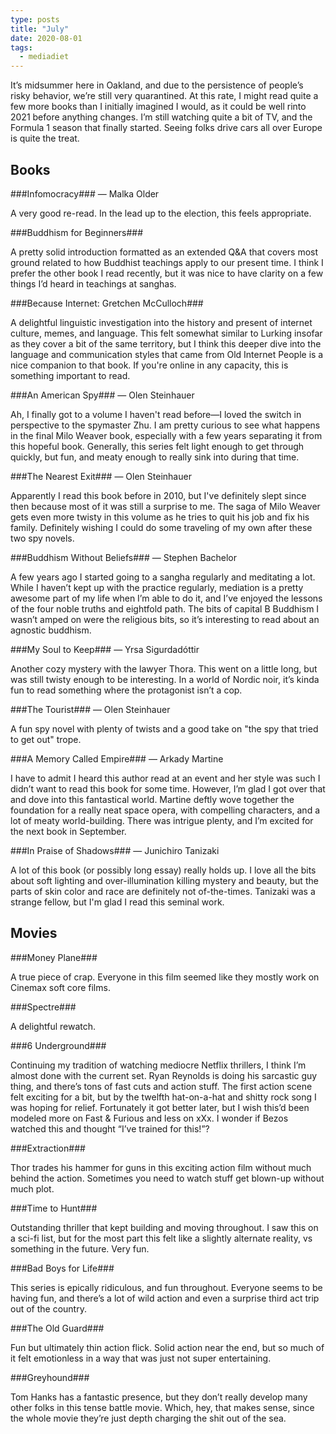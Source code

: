 ```yaml
---
type: posts
title: "July"
date: 2020-08-01
tags:
  - mediadiet
---
```


It’s midsummer here in Oakland, and due to the persistence of people’s risky behavior, we’re still very quarantined. At this rate, I might read quite a few more books than I initially imagined I would, as it could be well rinto 2021 before anything changes. I’m still watching quite a bit of TV, and the Formula 1 season that finally started. Seeing folks drive cars all over Europe is quite the treat.

<!--more-->

## Books

###Infomocracy### — Malka Older

A very good re-read. In the lead up to the election, this feels appropriate.

###Buddhism for Beginners###

A pretty solid introduction formatted as an extended Q&A that covers most ground related to how Buddhist teachings apply to our present time. I think I prefer the other book I read recently, but it was nice to have clarity on a few things I’d heard in teachings at sanghas.

###Because Internet: Gretchen McCulloch###

A delightful linguistic investigation into the history and present of internet culture, memes, and language. This felt somewhat similar to Lurking insofar as they cover a bit of the same territory, but I think this deeper dive into the language and communication styles that came from Old Internet People is a nice companion to that book. If you're online in any capacity, this is something important to read.

###An American Spy### — Olen Steinhauer

Ah, I finally got to a volume I haven't read before—I loved the switch in perspective to the spymaster Zhu. I am pretty curious to see what happens in the final Milo Weaver book, especially with a few years separating it from this hopeful book. Generally, this series felt light enough to get through quickly, but fun, and meaty enough to really sink into during that time.

###The Nearest Exit### — Olen Steinhauer

Apparently I read this book before in 2010, but I've definitely slept since then because most of it was still a surprise to me. The saga of Milo Weaver gets even more twisty in this volume as he tries to quit his job and fix his family. Definitely wishing I could do some traveling of my own after these two spy novels.

###Buddhism Without Beliefs### — Stephen Bachelor

A few years ago I started going to a sangha regularly and meditating a lot. While I haven’t kept up with the practice regularly, mediation is a pretty awesome part of my life when I’m able to do it, and I’ve enjoyed the lessons of the four noble truths and eightfold path. The bits of capital B Buddhism I wasn’t amped on were the religious bits, so it’s interesting to read about an agnostic buddhism. 

###My Soul to Keep### — Yrsa Sigurdadóttir

Another cozy mystery with the lawyer Thora. This went on a little long, but was still twisty enough to be interesting. In a world of Nordic noir, it’s kinda fun to read something where the protagonist isn’t a cop.

###The Tourist### — Olen Steinhauer

A fun spy novel with plenty of twists and a good take on "the spy that tried to get out" trope.

###A Memory Called Empire### — Arkady Martine

I have to admit I heard this author read at an event and her style was such I didn’t want to read this book for some time. However, I’m glad I got over that and dove into this fantastical world. Martine deftly wove together the foundation for a really neat space opera, with compelling characters, and a lot of meaty world-building. There was intrigue plenty, and I’m excited for the next book in September.

###In Praise of Shadows### — Junichiro Tanizaki

A lot of this book (or possibly long essay) really holds up. I love all the bits about soft lighting and over-illumination killing mystery and beauty, but the parts of skin color and race are definitely not of-the-times. Tanizaki was a strange fellow, but I'm glad I read this seminal work.

## Movies

###Money Plane###

A true piece of crap. Everyone in this film seemed like they mostly work on Cinemax soft core films.

###Spectre###

A delightful rewatch.

###6 Underground###

Continuing my tradition of watching mediocre Netflix thrillers, I think I’m almost done with the current set. Ryan Reynolds is doing his sarcastic guy thing, and there’s tons of fast cuts and action stuff. The first action scene felt exciting for a bit, but by the twelfth hat-on-a-hat and shitty rock song I was hoping for relief. Fortunately it got better later, but I wish this’d been modeled more on Fast & Furious and less on xXx. I wonder if Bezos watched this and thought “I’ve trained for this!”?

###Extraction###

Thor trades his hammer for guns in this exciting action film without much behind the action. Sometimes you need to watch stuff get blown-up without much plot.

###Time to Hunt###

Outstanding thriller that kept building and moving throughout. I saw this on a sci-fi list, but for the most part this felt like a slightly alternate reality, vs something in the future. Very fun.

###Bad Boys for Life###

This series is epically ridiculous, and fun throughout. Everyone seems to be having fun, and there’s a lot of wild action and even a surprise third act trip out of the country.

###The Old Guard### 

Fun but ultimately thin action flick. Solid action near the end, but so much of it felt emotionless in a way that was just not super entertaining.

###Greyhound###

Tom Hanks has a fantastic presence, but they don’t really develop many other folks in this tense battle movie. Which, hey, that makes sense, since the whole movie they’re just depth charging the shit out of the sea.